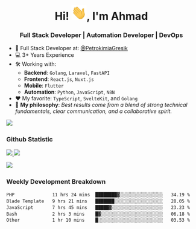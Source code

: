 <h1 align="center">Hi! <img src="https://raw.githubusercontent.com/ABSphreak/ABSphreak/master/gifs/Hi.gif" width="40px" />, I'm Ahmad</h1>

<h3 align="center">Full Stack Developer | Automation Developer | DevOps </h3>

- 🏢 Full Stack Developer at: [@PetrokimiaGresik](https://petrokimia-gresik.com)  
- 💻 3+ Years Experience  
- 🛠️ Working with: 
    - **Backend**: `Golang`, `Laravel`, `FastAPI`
    - **Frontend**: `React.js`, `Nuxt.js`
    - **Mobile**: `Flutter`
    - **Automation**: `Python`, `JavaScript`, `N8N`   
- ❤️ My favorite: `TypeScript`, `SvelteKit`, and `Golang`
- 🧠 **My philosophy**: *Best results come from a blend of strong technical fundamentals, clear communication, and a collaborative spirit.*

<img src="https://user-images.githubusercontent.com/73097560/115834477-dbab4500-a447-11eb-908a-139a6edaec5c.gif">
  
### Github Statistic
<p align="left">
<a href="https://github.com/ahmadlaiq97">
  <img height="180em" src="https://github-readme-stats-eight-theta.vercel.app/api?username=ahmadlaiq&show_icons=true&theme=algolia&include_all_commits=true&count_private=true"/>
  <img height="180em" src="https://github-readme-stats-eight-theta.vercel.app/api/top-langs/?username=ahmadlaiq&layout=compact&langs_count=8&theme=algolia"/>
</a>
</p>

<img src="https://user-images.githubusercontent.com/73097560/115834477-dbab4500-a447-11eb-908a-139a6edaec5c.gif">

### Weekly Development Breakdown
<!--START_SECTION:waka-->

```txt
PHP              11 hrs 24 mins  ████████▓░░░░░░░░░░░░░░░░   34.19 %
Blade Template   9 hrs 21 mins   ███████░░░░░░░░░░░░░░░░░░   28.05 %
JavaScript       7 hrs 45 mins   █████▓░░░░░░░░░░░░░░░░░░░   23.23 %
Bash             2 hrs 3 mins    █▓░░░░░░░░░░░░░░░░░░░░░░░   06.18 %
Other            1 hr 10 mins    █░░░░░░░░░░░░░░░░░░░░░░░░   03.53 %
```

<!--END_SECTION:waka-->
